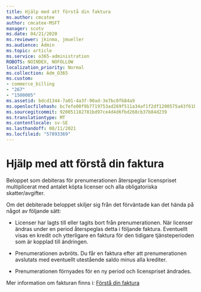 ```yaml
---
title: Hjälp med att förstå din faktura
ms.author: cmcatee
author: cmcatee-MSFT
manager: scotv
ms.date: 04/21/2020
ms.reviewer: jkinma, jmueller
ms.audience: Admin
ms.topic: article
ms.service: o365-administration
ROBOTS: NOINDEX, NOFOLLOW
localization_priority: Normal
ms.collection: Adm_O365
ms.custom:
- commerce_billing
- "267"
- "1500005"
ms.assetid: bdcd1344-7a01-4a3f-90ad-3e7bc0f684a9
ms.openlocfilehash: bc7efe00f9b7719753ad269f511a34af1f2df1200575a43f61b916a2a735ae12
ms.sourcegitcommit: 920051182781bd97ce4d4d6fbd268cb37b84d239
ms.translationtype: MT
ms.contentlocale: sv-SE
ms.lasthandoff: 08/11/2021
ms.locfileid: "57893369"
---
```

# <a name="help-understanding-your-bill"></a>Hjälp med att förstå din faktura

Beloppet som debiteras för prenumerationen återspeglar licenspriset multiplicerat med antalet köpta licenser och alla obligatoriska skatter/avgifter.
  
Om det debiterade beloppet skiljer sig från det förväntade kan det hända på något av följande sätt:
  
- Licenser har lagts till eller tagits bort från prenumerationen. När licenser ändras under en period återspeglas detta i följande faktura. Eventuellt visas en kredit och ytterligare en faktura för den tidigare tjänsteperioden som är kopplad till ändringen.

- Prenumerationen avbröts. Du får en faktura efter att prenumerationen avslutats med eventuellt utestående saldo minus alla krediter.

- Prenumerationen förnyades för en ny period och licenspriset ändrades.

Mer information om fakturan finns i: [Förstå din faktura](https://docs.microsoft.com/microsoft-365/commerce/billing-and-payments/understand-your-invoice2)